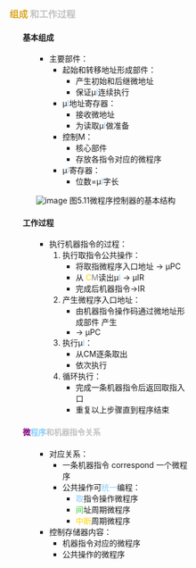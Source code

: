 <div style="float: left; width: 64%; padding: 1%;">

### <span style="color: Goldenrod;">组成</span> <span style="color: silver;">和工作过程  

<ul>

#### 基本组成

<ul>

- 主要部件：
  - 起始和转移地址形成部件：
    - 产生初始和后继微地址
    - 保证μ<span style="color: LightSkyBlue;">I</span>连续执行
  - μ<span style="color: LightSkyBlue;">I</span>地址寄存器：
    - 接收微地址
    - 为读取μ<span style="color: LightSkyBlue;">I</span>做准备
  - 控制M：
    - 核心部件
    - 存放各指令对应的微程序
  - μ<span style="color: LightSkyBlue;">I</span>寄存器：
    - 位数=μ<span style="color: LightSkyBlue;">I</span>字长

![image](https://bluejedis.github.io/picx-images-hosting/test/image.86tph81sgb.webp) 
图5.11微程序控制器的基本结构  

</ul>

#### 工作过程

<ul>

- 执行机器指令的过程：
  1. 执行取指令公共操作：
     - 将取指微程序入口地址 → μPC
     - 从 <span style="color: Gold;">C</span><span style="color: gray;">M</span>读出μ<span style="color: LightSkyBlue;">I</span> → μIR
     - 完成后机器指令→IR
  2. 产生微程序入口地址：
     - 由机器指令操作码通过微地址形成部件 产生
     -  → μPC
  3. 执行μ<span style="color: LightSkyBlue;">I</span>：
     - 从CM逐条取出
     - 依次执行
  4. 循环执行：
     - 完成一条机器指令后返回取指入口
     - 重复以上步骤直到程序结束


</ul>

####  <span style="color: silver;"><span style="color: purple;">微</span><span style="color: LightSkyBlue;">程序</span>和机器指令关系

<ul>

- 对应关系：
  - 一条机器指令 correspond 一个微程序
  - 公共操作可<span style="color: LightSkyBlue;">统一</span>编程：
    - <span style="color: LightSkyBlue;">取</span>指令操作微程序
    -  <span style="color: LimeGreen;">间</span>址周期微程序
    -  <span style="color: Gold;">中断</span>周期微程序
- 控制存储器内容：
  - 机器指令对应的微程序
  - 公共操作的微程序
</ul>

</ul>
</div>
<div style="float: right; width: 26%; padding: 1%;">

</div>
<div style="clear: both;"></div>
